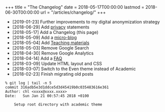 +++
title = "The Changelog"
date = 2018-05-17T00:00:00
lastmod = 2018-06-30T00:00:00
url = "/articles/changelog/"
+++

* [2019-01-23] Further improvements to my digital anonymization strategy
* [2018-06-29] Add [privacy](/privacy/) statements
* [2018-05-17] Add a Changelog (this page)
* [2018-05-09] Add a [micro-blog](/micro/)
* [2018-05-04] Add [Teaching materials](/teaching/)
* [2018-05-03] Remove Google Search
* [2018-04-30] Remove Google Analytics
* [2018-04-14] Add a [FAQ](/articles/how-i-do/)
* [2018-03-09] Update HTML layout and CSS
* [2018-03-07] Switch to the Even theme instead of Academic
* [2018-02-23] Finish migrating old posts

```
% git log | tail -n 5
commit 316adb5e3d1ddce5d3d45419b0c035483616e361
Author: chl <xxxx@xxxx.xxxx>
Date:   Sun Jan 21 00:57:45 2018 +0100

    Setup root directory with academic theme
```
